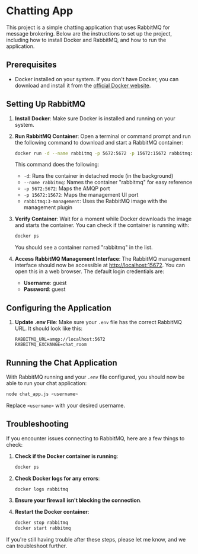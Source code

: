 # Chatting App

This project is a simple chatting application that uses RabbitMQ for message brokering. Below are the instructions to set up the project, including how to install Docker and RabbitMQ, and how to run the application.

## Prerequisites

- Docker installed on your system. If you don't have Docker, you can download and install it from the [official Docker website](https://www.docker.com/products/docker-desktop).

## Setting Up RabbitMQ

1. **Install Docker**: Make sure Docker is installed and running on your system.

2. **Run RabbitMQ Container**: Open a terminal or command prompt and run the following command to download and start a RabbitMQ container:

    ```sh
    docker run -d --name rabbitmq -p 5672:5672 -p 15672:15672 rabbitmq:3-management
    ```

    This command does the following:
    - `-d`: Runs the container in detached mode (in the background)
    - `--name rabbitmq`: Names the container "rabbitmq" for easy reference
    - `-p 5672:5672`: Maps the AMQP port
    - `-p 15672:15672`: Maps the management UI port
    - `rabbitmq:3-management`: Uses the RabbitMQ image with the management plugin

3. **Verify Container**: Wait for a moment while Docker downloads the image and starts the container. You can check if the container is running with:

    ```sh
    docker ps
    ```

    You should see a container named "rabbitmq" in the list.

4. **Access RabbitMQ Management Interface**: The RabbitMQ management interface should now be accessible at [http://localhost:15672](http://localhost:15672). You can open this in a web browser. The default login credentials are:
    - **Username**: guest
    - **Password**: guest

## Configuring the Application

1. **Update .env File**: Make sure your `.env` file has the correct RabbitMQ URL. It should look like this:

    ```env
    RABBITMQ_URL=amqp://localhost:5672
    RABBITMQ_EXCHANGE=chat_room
    ```

## Running the Chat Application

With RabbitMQ running and your `.env` file configured, you should now be able to run your chat application:

```sh
node chat_app.js <username>
```

Replace `<username>` with your desired username.

## Troubleshooting

If you encounter issues connecting to RabbitMQ, here are a few things to check:

1. **Check if the Docker container is running**:

    ```sh
    docker ps
    ```

2. **Check Docker logs for any errors**:

    ```sh
    docker logs rabbitmq
    ```

3. **Ensure your firewall isn't blocking the connection**.

4. **Restart the Docker container**:

    ```sh
    docker stop rabbitmq
    docker start rabbitmq
    ```

If you're still having trouble after these steps, please let me know, and we can troubleshoot further.
